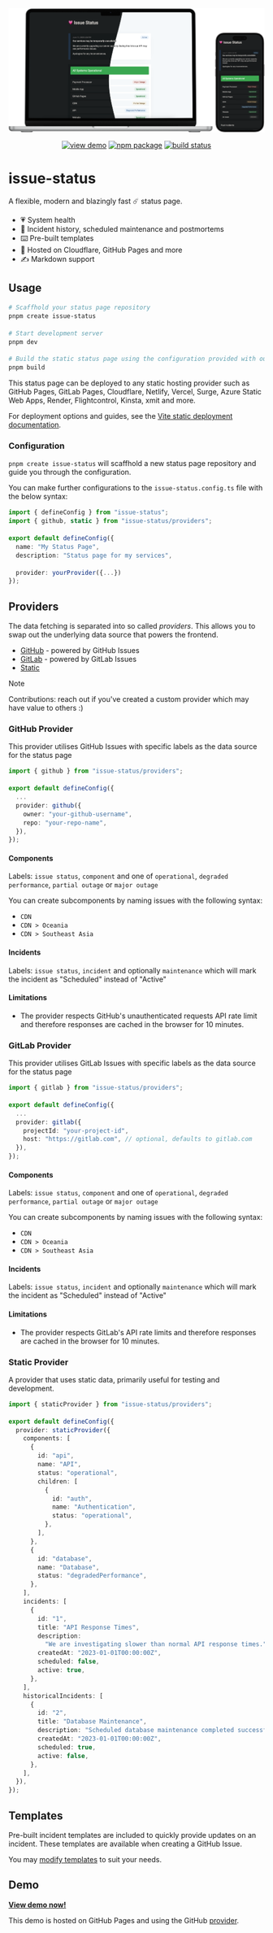 ![Issue Status](./demo-all.png)

<p align="center">
  <a href="https://tadhglewis.github.io/issue-status"><img src="https://img.shields.io/badge/view-demo-brightgreen" alt="view demo"></a>
  <a href="https://npmjs.com/package/issue-status"><img src="https://img.shields.io/npm/v/issue-status.svg" alt="npm package"></a>
  <a href="https://github.com/tadhglewis/issue-status/actions/workflows/ci.yml"><img src="https://github.com/tadhglewis/issue-status/actions/workflows/ci.yml/badge.svg?branch=master" alt="build status"></a>
</p>

# issue-status

A flexible, modern and blazingly fast ☄️ status page.

- 💗 System health
- 📝 Incident history, scheduled maintenance and postmortems
- ⌨️ Pre-built templates
- 🛜 Hosted on Cloudflare, GitHub Pages and more
- ✍️ Markdown support

## Usage

```bash
# Scaffhold your status page repository
pnpm create issue-status

# Start development server
pnpm dev

# Build the static status page using the configuration provided with output `dist`
pnpm build
```

This status page can be deployed to any static hosting provider such as GitHub Pages, GitLab Pages, Cloudflare, Netlify, Vercel, Surge, Azure Static Web Apps, Render, Flightcontrol, Kinsta, xmit and more.

For deployment options and guides, see the [Vite static deployment documentation](https://vite.dev/guide/static-deploy).

### Configuration

`pnpm create issue-status` will scaffhold a new status page repository and guide you through the configuration.

You can make further configurations to the `issue-status.config.ts` file with the below syntax:

```typescript
import { defineConfig } from "issue-status";
import { github, static } from "issue-status/providers";

export default defineConfig({
  name: "My Status Page",
  description: "Status page for my services",

  provider: yourProvider({...})
});
```

## Providers

The data fetching is separated into so called _providers_. This allows you to swap out the underlying data source that powers the frontend.

- [GitHub](#github-provider) - powered by GitHub Issues
- [GitLab](#gitlab-provider) - powered by GitLab Issues
- [Static](#static-provider)

> [!NOTE]  
> Contributions: reach out if you've created a custom provider which may have value to others :)

### GitHub Provider

This provider utilises GitHub Issues with specific labels as the data source for the status page

```typescript
import { github } from "issue-status/providers";

export default defineConfig({
  ...
  provider: github({
    owner: "your-github-username",
    repo: "your-repo-name",
  }),
});
```

#### Components

Labels: `issue status`, `component` and one of `operational`, `degraded performance`, `partial outage` or `major outage`

You can create subcomponents by naming issues with the following syntax:

- `CDN`
- `CDN > Oceania`
- `CDN > Southeast Asia`

#### Incidents

Labels: `issue status`, `incident` and optionally `maintenance` which will mark the incident as "Scheduled" instead of "Active"

#### Limitations

- The provider respects GitHub's unauthenticated requests API rate limit and therefore responses are cached in the browser for 10 minutes.

### GitLab Provider

This provider utilises GitLab Issues with specific labels as the data source for the status page

```typescript
import { gitlab } from "issue-status/providers";

export default defineConfig({
  ...
  provider: gitlab({
    projectId: "your-project-id",
    host: "https://gitlab.com", // optional, defaults to gitlab.com
  }),
});
```

#### Components

Labels: `issue status`, `component` and one of `operational`, `degraded performance`, `partial outage` or `major outage`

You can create subcomponents by naming issues with the following syntax:

- `CDN`
- `CDN > Oceania`
- `CDN > Southeast Asia`

#### Incidents

Labels: `issue status`, `incident` and optionally `maintenance` which will mark the incident as "Scheduled" instead of "Active"

#### Limitations

- The provider respects GitLab's API rate limits and therefore responses are cached in the browser for 10 minutes.

### Static Provider

A provider that uses static data, primarily useful for testing and development.

```typescript
import { staticProvider } from "issue-status/providers";

export default defineConfig({
  provider: staticProvider({
    components: [
      {
        id: "api",
        name: "API",
        status: "operational",
        children: [
          {
            id: "auth",
            name: "Authentication",
            status: "operational",
          },
        ],
      },
      {
        id: "database",
        name: "Database",
        status: "degradedPerformance",
      },
    ],
    incidents: [
      {
        id: "1",
        title: "API Response Times",
        description:
          "We are investigating slower than normal API response times.",
        createdAt: "2023-01-01T00:00:00Z",
        scheduled: false,
        active: true,
      },
    ],
    historicalIncidents: [
      {
        id: "2",
        title: "Database Maintenance",
        description: "Scheduled database maintenance completed successfully.",
        createdAt: "2023-01-01T00:00:00Z",
        scheduled: true,
        active: false,
      },
    ],
  }),
});
```

## Templates

Pre-built incident templates are included to quickly provide updates on an incident. These templates are available when creating a GitHub Issue.

You may [modify templates](./.github/ISSUE_TEMPLATE/) to suit your needs.

## Demo

[**View demo now!**](https://tadhglewis.github.io/issue-status)

This demo is hosted on GitHub Pages and using the GitHub [provider](#github-provider).
